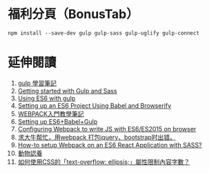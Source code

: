 # 福利分頁（BonusTab）

```
npm install --save-dev gulp gulp-sass gulp-uglify gulp-connect
```

# 延伸閱讀
1. [gulp 學習筆記](https://www.gitbook.com/book/kejyuntw/gulp-learning-notes/details)
2. [Getting started with Gulp and Sass](http://ryanchristiani.com/getting-started-with-gulp-and-sass/)
3. [Using ES6 with gulp](https://markgoodyear.com/2015/06/using-es6-with-gulp/)
4. [Setting up an ES6 Project Using Babel and Browserify](https://www.sitepoint.com/setting-up-es6-project-using-babel-browserify/)
5. [WEBPACK入門教學筆記](http://blog.kkbruce.net/2015/10/webpack.html#.WAIU7JN96zY)
6. [Setting up ES6+Babel+Gulp](http://ramkulkarni.com/blog/setting-up-es6-babel-gulp/)
7. [Configuring Webpack to write JS with ES6/ES2015 on browser](https://medium.com/daily-js-tips/configuring-webpack-to-write-js-with-es6-es2015-on-browser-cd089a79ecea#.uo1psi41n)
8. [求大牛帮忙，用webpack 打包jquery、bootstrap时出错。](http://react-china.org/t/webpack-jquery-bootstrap/1669)
9. [How-to setup Webpack on an ES6 React Application with SASS?](https://www.jonathan-petitcolas.com/2015/05/15/howto-setup-webpack-on-es6-react-application-with-sass.html)
10. [動物認養](http://data.coa.gov.tw/Service/OpenData/AnimalOpenData.aspx)
11. [如何使用CSS的「text-overflow: ellipsis;」屬性限制內容字數？](http://www.astralweb.com.tw/css-ellipsis/)
